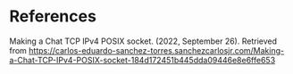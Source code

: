 # References
Making a Chat TCP IPv4 POSIX socket. (2022, September 26). Retrieved from https://carlos-eduardo-sanchez-torres.sanchezcarlosjr.com/Making-a-Chat-TCP-IPv4-POSIX-socket-184d172451b445dda09446e8e6ffe653
